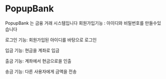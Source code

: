 # PopupBank
 PopupBank 는 금융 거래 시스템입니다
 회원가입기능 : 아이디와 비밀번호를 만들수있습니다

 로그인 기능: 회원가입된 아이디를 바탕으로 로그인
 
 입금 기능: 현금을 계좌로 입금
 
출금 기능: 계좌에서 현금으로을 인출

송금 기능: 다른 사용자에게 금액을 전송
